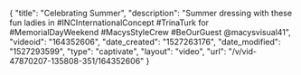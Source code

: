 {
    "title": "Celebrating Summer",
    "description": "Summer dressing with these fun ladies in #INCInternationalConcept #TrinaTurk for #MemorialDayWeekend #MacysStyleCrew #BeOurGuest @macysvisual41",
    "videoid": "164352606",
    "date_created": "1527263176",
    "date_modified": "1527293599",
    "type": "captivate",
    "layout": "video",
    "url": "\/v\/vid-47870207-135808-351\/164352606"
}